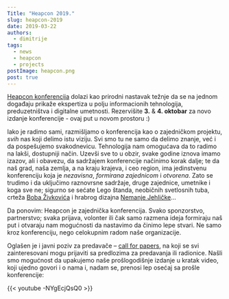 ```yaml
---
Title: "Heapcon 2019."
slug: heapcon-2019
date: 2019-03-22
authors:
  - dimitrije
tags:
  - news
  - heapcon
  - projects
postImage: heapcon.png
post: true
---
```


[Heapcon konferencija](https://heapcon.io) dolazi kao prirodni nastavak težnje da se na jednom događaju prikaže ekspertiza u polju informacionih tehnologija, preduzetništva i digitalne umetnosti. Rezervišite **3.** & **4. oktobar** za novo izdanje konferencije - ovaj put u novom prostoru :)

<!--more-->

Iako je radimo sami, razmišljamo o konferencija kao o zajedničkom projektu, _svih_ nas koji delimo istu viziju. Svi smo tu ne samo da delimo znanje, već i da pospešujemo svakodnevicu. Tehnologija nam omogućava da to radimo na lakši, dostupniji način. Uzevši sve to u obzir, svake godine iznova imamo izazov, ali i obavezu, da sadržajem konferencije načinimo korak dalje; te da naš grad, naša zemlja, a na kraju krajeva, i ceo region, ima jedinstvenu konferenciju koja je _nezavisna_, _formirana zajednicom_ i _otvorena_. Zato se trudimo i da uključimo raznovrsne sadržaje, druge zajednice, umetnike i koga sve ne; sigurno se sećate Lego štanda, neobičnih svetlosnih tuba, crteža [Boba Živkovića](http://bobzivkovic.com) i hrabrog dizajna [Nemanje Jehličke](https://www.linkedin.com/in/nemanjajehlicka/)...

Da ponovim: Heapcon je zajednička konferencija. Svako sponzorstvo, partnerstvo; svaka prijava, volonter ili čak samo razmena ideja formiraju naš put i otvaraju nam mogućnosti da nastavimo da činimo lepe stvari. Ne samo kroz konferenciju, nego celokupnim radom naše organizacije.

Oglašen je i javni poziv za predavače – [​call for papers](https://heapcon.io/call-for-papers/)​, na koji se svi zainteresovani mogu prijaviti sa predlozima za predavanja ili radionice. Našli smo mogućnost da upakujemo naše prošlogodišnje izdanje u kratak video, koji ujedno govori i o nama i, nadam se, prenosi lep osećaj sa prošle konferencije:

{{< youtube -NYgEcjQsQ0 >}}
